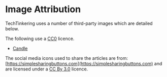 # Image Attribution
TechTinkering uses a number of third-party images which are detailed below.

The following use a [CC0](https://creativecommons.org/publicdomain/zero/1.0/) licence.

* [Candle](https://www.maxpixel.net/Candlelight-Candle-Mood-Light-Romance-Flame-2631921)

The social media icons used to share the articles are from: [https://simplesharingbuttons.com](https://simplesharingbuttons.com) and are licensed under a [CC By 3.0](https://creativecommons.org/licenses/by/3.0/) licence.
